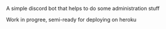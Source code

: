 A simple discord bot that helps to do some administration stuff

Work in progree, semi-ready for deploying on heroku